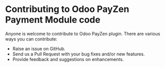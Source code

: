 # Contributing to Odoo PayZen Payment Module code

Anyone is welcome to contribute to Odoo PayZen plugin. There are various ways you can contribute:

- Raise an issue on GitHub.
- Send us a Pull Request with your bug fixes and/or new features.
- Provide feedback and suggestions on enhancements.
